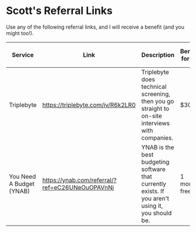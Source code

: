 # Scott's Referral Links

Use any of the following referral links, and I will receive a benefit (and you might too!).

| Service | Link | Description | Benefit for Me | Benefit for You | Requirements |
|---------|------|-------------|----------------|-----------------|--------------|
| Triplebyte | https://triplebyte.com/iv/R6k2LR0 | Triplebyte does technical screening, then you go straight to on-site interviews with companies. | $3000 | NA | After finding and accepting job |
| You Need A Budget (YNAB) | https://ynab.com/referral/?ref=eC26UNeOuOPAVnNj | YNAB is the best budgeting software that currently exists.  If you aren't using it, you should be. | 1 month free | 1 month free | After subscribing | 
